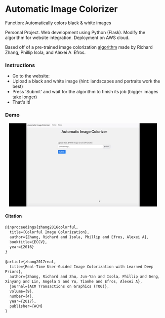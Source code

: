 # Automatic Image Colorizer

Function: Automatically colors black & white images 

Personal Project. Web development using Python (Flask). Modify the algorithm for website integration. Deployment on AWS cloud.

Based off of a pre-trained image colorization [algorithm](https://arxiv.org/abs/1603.08511) made by Richard Zhang, Phillip Isola, and Alexei A. Efros.

### Instructions

- Go to the website: 
- Upload a black and white image (hint: landscapes and portraits work the best)
- Press 'Submit' and wait for the algorithm to finish its job (bigger images take longer)
- That's it!

### Demo



<p align="center">
  <img src="static/img/auto_colorizer_demo.gif"/>
</p>



#### Citation

```
@inproceedings{zhang2016colorful,
  title={Colorful Image Colorization},
  author={Zhang, Richard and Isola, Phillip and Efros, Alexei A},
  booktitle={ECCV},
  year={2016}
}

@article{zhang2017real,
  title={Real-Time User-Guided Image Colorization with Learned Deep Priors},
  author={Zhang, Richard and Zhu, Jun-Yan and Isola, Phillip and Geng, Xinyang and Lin, Angela S and Yu, Tianhe and Efros, Alexei A},
  journal={ACM Transactions on Graphics (TOG)},
  volume={9},
  number={4},
  year={2017},
  publisher={ACM}
}
```